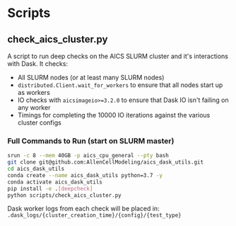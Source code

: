 # Scripts

## check_aics_cluster.py

A script to run deep checks on the AICS SLURM cluster and it's interactions with Dask.
It checks:
* All SLURM nodes (or at least many SLURM nodes)
* `distributed.Client.wait_for_workers` to ensure that all nodes start up as workers
* IO checks with `aicsimageio>=3.2.0` to ensure that Dask IO isn't failing on any worker
* Timings for completing the 10000 IO iterations against the various cluster configs

### Full Commands to Run (start on SLURM master)
```bash
srun -c 8 --mem 40GB -p aics_cpu_general --pty bash
git clone git@github.com:AllenCellModeling/aics_dask_utils.git
cd aics_dask_utils
conda create --name aics_dask_utils python=3.7 -y
conda activate aics_dask_utils
pip install -e .[deepcheck]
python scripts/check_aics_cluster.py
```

Dask worker logs from each check will be placed in:
`.dask_logs/{cluster_creation_time}/{config}/{test_type}`

